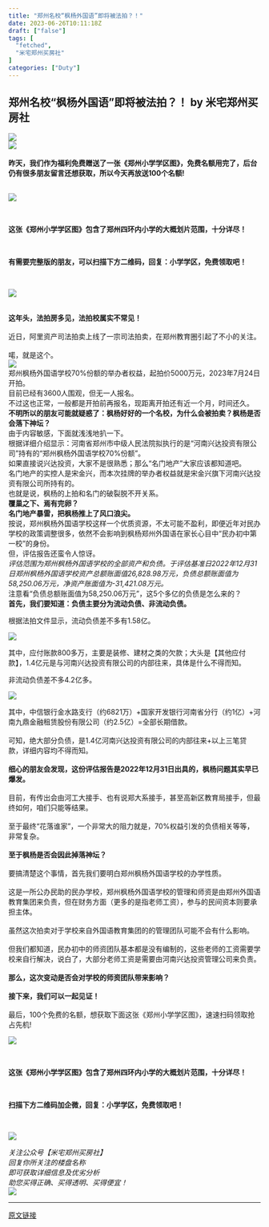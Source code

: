 ```yaml
---
title: "郑州名校“枫杨外国语”即将被法拍？！"
date: 2023-06-26T10:11:18Z
draft: ["false"]
tags: [
  "fetched",
  "米宅郑州买房社"
]
categories: ["Duty"]
---
```

郑州名校“枫杨外国语”即将被法拍？！ by 米宅郑州买房社
------
<div><section data-mpa-powered-by="yiban.io"><img data-backh="246" data-backw="578" data-ratio="0.4255555555555556" data-src="https://mmbiz.qpic.cn/mmbiz_jpg/2ZEBu4sm6MgBBUIABSqPPOWF8GCjwOiaQRXVc5uM4qUyrW3GppcOdI4oOkk0WqfMNyQnVoO36k7YBt60YicWZ4uw/640?wx_fmt=jpeg" data-type="jpeg" data-w="900" src="https://mmbiz.qpic.cn/mmbiz_jpg/2ZEBu4sm6MgBBUIABSqPPOWF8GCjwOiaQRXVc5uM4qUyrW3GppcOdI4oOkk0WqfMNyQnVoO36k7YBt60YicWZ4uw/640?wx_fmt=jpeg"><br></section><section><section><img data-backh="93" data-backw="578" data-cropselx1="0" data-cropselx2="578" data-cropsely1="0" data-cropsely2="93" data-ratio="0.16" data-src="https://mmbiz.qpic.cn/mmbiz_png/2ZEBu4sm6MiaUx8xy7SJSubD5JDvbT911o5icELVlbIouzRpvvfOiacQA2DywtXuwAfaicKU94Zr1KGZTd96ib1x4eA/640?wx_fmt=png" data-type="png" data-w="750" src="https://mmbiz.qpic.cn/mmbiz_png/2ZEBu4sm6MiaUx8xy7SJSubD5JDvbT911o5icELVlbIouzRpvvfOiacQA2DywtXuwAfaicKU94Zr1KGZTd96ib1x4eA/640?wx_fmt=png"></section></section><section powered-by="xiumi.us"><section><br></section><section powered-by="xiumi.us"><section><strong>昨天，我们作为福利免费赠送了一</strong><strong>张《郑州小学学区图》，免费名额用完了，后台仍有很多朋友留言还想获取，所以</strong><span><strong>今天再放送100个名额</strong></span><strong>!</strong><strong></strong></section><section><strong><br></strong></section></section><p><span><strong><img data-backh="489" data-backw="562" data-cropselx1="0" data-cropselx2="554" data-cropsely1="0" data-cropsely2="482" data-ratio="0.8694444444444445" data-src="https://mmbiz.qpic.cn/mmbiz_png/mibvAibfibV1IkOZtbo735WXS3dxQAmYczfRxxtG9d3PCRBvQ7usfANxia6iadUpySQ6NZ2xM3XB7EnXDcHrk8CTfCw/640?wx_fmt=png" data-type="png" data-w="1080" src="https://mmbiz.qpic.cn/mmbiz_png/mibvAibfibV1IkOZtbo735WXS3dxQAmYczfRxxtG9d3PCRBvQ7usfANxia6iadUpySQ6NZ2xM3XB7EnXDcHrk8CTfCw/640?wx_fmt=png"><br></strong></span></p><p><span><strong><br></strong></span></p><p><span><span><strong>这张《郑州小学学区图》包含了郑州四环内小学的大概划片范围，十分详尽！</strong></span></span></p><p><br></p><p><span><strong>有需要完整版的朋友，可以扫描下方二维码，</strong></span><span><strong>回复：小学学区，免费领取吧！</strong></span></p><p><span><span><strong><br></strong></span></span></p><p><img data-cropselx1="0" data-cropselx2="260" data-cropsely1="0" data-cropsely2="260" data-galleryid="" data-ratio="1" data-s="300,640" data-src="https://mmbiz.qpic.cn/mmbiz_png/mibvAibfibV1In184ow9nnzQeswxiaroqxX9icJiauNJMP1eRGLtbHrdgShzZ7o64xhjPpWaXPjZv8Wkuw4D97ewcAlg/640?wx_fmt=png&amp;wxfrom=13&amp;tp=wxpic" data-type="png" data-w="300" src="https://mmbiz.qpic.cn/mmbiz_png/mibvAibfibV1In184ow9nnzQeswxiaroqxX9icJiauNJMP1eRGLtbHrdgShzZ7o64xhjPpWaXPjZv8Wkuw4D97ewcAlg/640?wx_fmt=png&amp;wxfrom=13&amp;tp=wxpic"></p><section><br></section><section><span><strong>这年头，法拍房多见，法拍校属实不常见！</strong></span></section><section><br></section><section><span>近日，阿里资产司法拍卖上线了一宗司法拍卖，在郑州教育圈引起了不小的关注。</span></section><section><br></section><section><span>喏，就是这个。</span></section></section><section><section><img data-backh="238" data-backw="545" data-ratio="0.4361111111111111" data-src="https://mmbiz.qpic.cn/mmbiz_png/2ZEBu4sm6MiaHfvdafvMdxfz7Hbp71jRBgjpKAvJGTa37icNj8PGTUSr9Ts0r4dUSIhdG98DBjTuz6p0zx0u8ARQ/640?wx_fmt=png" data-type="png" data-w="1080" src="https://mmbiz.qpic.cn/mmbiz_png/2ZEBu4sm6MiaHfvdafvMdxfz7Hbp71jRBgjpKAvJGTa37icNj8PGTUSr9Ts0r4dUSIhdG98DBjTuz6p0zx0u8ARQ/640?wx_fmt=png"></section></section><section><span>郑州枫杨外国语学校70%份额的举办者权益，起拍价5000万元，2023年7月24日开拍。</span></section><section><span>目前已经有3600人围观，但无一人报名。</span></section><section><span>不过这也正常，一般都是开拍前再报名，现距离开拍还有近一个月，时间还久。</span></section><section><span><span><strong>不明所以的朋友可能就疑惑了：枫杨好好的一个名校，为什么会被拍卖？枫杨是否会落下神坛？</strong></span></span></section><section><span>由于内容敏感，下面就浅浅地扒一下。</span></section><section><span>根据详细介绍显示：河南省郑州市中级人民法院拟执行的是“河南兴达投资有限公司”持有的“郑州枫杨外国语学校70%份额”。</span></section><section><span>如果直接说兴达投资，大家不是很熟悉；那么“名门地产”大家应该都知道吧。</span></section><section><span>名门地产的实控人是宋金兴，而本次挂牌的举办者权益就是宋金兴旗下河南兴达投资有限公司所持有的。</span></section><section><span>也就是说，枫杨的上拍和名门的破裂脱不开关系。</span></section><section><span><strong>覆巢之下、焉有完卵？</strong></span></section><section><span><span><strong>名门地产暴雷，把枫杨推上了风口浪尖。</strong></span></span></section><section><span>按说，郑州枫杨外国语学校这样一个优质资源，不太可能不盈利，即便近年对民办学校的政策调整很多，依然不会影响到枫杨郑州外国语在家长心目中“民办初中第一校”的身份。</span></section><section><span>但，评估报告还蛮令人惊讶。</span></section><section><span><span><em>评估范围为郑州枫杨外国语学校的全部资产和负债。于评估基准日2022年12月31日郑州枫杨外国语学校资产总额账面值26,828.98万元，负债总额账面值为58,250.06万元，净资产账面值为-31,421.08万元。</em></span></span></section><section><span>注意看“负债总额账面值为58,250.06万元”，这5个多亿的负债是怎么来的？</span></section><section><strong><span>首先，我们要知道：负债主要分为流动负债、非流动负债。</span></strong><span></span></section><p><span>根据法拍文件显示，流动负债差不多有1.58亿。</span></p><section><section><img data-ratio="0.4166666666666667" data-src="https://mmbiz.qpic.cn/mmbiz_png/2ZEBu4sm6MiaHfvdafvMdxfz7Hbp71jRB6TUqrQ1UsD9smGfSTWVa012bYOm4bWELLOqEetu8tqjNbca7Qfgb4Q/640?wx_fmt=png" data-type="png" data-w="1080" src="https://mmbiz.qpic.cn/mmbiz_png/2ZEBu4sm6MiaHfvdafvMdxfz7Hbp71jRB6TUqrQ1UsD9smGfSTWVa012bYOm4bWELLOqEetu8tqjNbca7Qfgb4Q/640?wx_fmt=png"></section></section><p><span>其中，应付账款800多万，主要是装修、建材之类的欠款；大头是【其他应付款】，1.4亿元是与河南兴达投资有限公司的内部往来，具体是什么不得而知。</span></p><p><span>非流动负债差不多4.2亿多。<br></span></p><p><img data-ratio="0.5907407407407408" data-src="https://mmbiz.qpic.cn/mmbiz_png/2ZEBu4sm6MiaHfvdafvMdxfz7Hbp71jRBC7vcC6eFt4SrEeL8f6nHCJayBq98VxyFnfsIibyK8Iw6eicxgkLbIqFg/640?wx_fmt=png" data-type="png" data-w="1080" src="https://mmbiz.qpic.cn/mmbiz_png/2ZEBu4sm6MiaHfvdafvMdxfz7Hbp71jRBC7vcC6eFt4SrEeL8f6nHCJayBq98VxyFnfsIibyK8Iw6eicxgkLbIqFg/640?wx_fmt=png"></p><section powered-by="xiumi.us"><section><span>其中，中信银行金水路支行（约6821万）+国家开发银行河南省分行（约1亿）+河南九鼎金融租赁股份有限公司（约2.5亿）=全部长期借款。<br></span></section><section><br></section><section><span>可知，绝大部分负债，是1.4亿河南兴达投资有限公司的内部往来+以上三笔贷款，详细内容均不得而知。</span></section><section><br></section><section><span><strong>细心的朋友会发现，这份评估报告是2022年12月31日出具的，枫杨问题其实早已爆发。</strong></span><span></span></section><section><br></section><section><span>目前，有传出会由河工大接手、也有说郑大系接手，甚至高新区教育局接手，但最终如何，咱们只能等结果。</span></section><section><br></section><section><span>至于最终“花落谁家”，一个非常大的阻力就是，70%权益引发的负债相关等等，非常复杂。</span></section><section><br></section><section><span><strong>至于枫杨是否会因此掉落神坛？</strong></span></section><section><br></section><section><span>要搞清楚这个事情，首先我们要明白郑州枫杨外国语学校的办学性质。</span></section><section><br></section><section><span>这是一所公办民助的民办学校，郑州枫杨外国语学校的管理和师资是由郑州外国语教育集团来负责，但在财务方面（更多的是指老师工资），参与的民间资本则要承担主体。</span></section><section><br></section><section><span>虽然这次拍卖对于学校来自外国语教育集团的的管理团队可能不会有什么影响。</span></section><section><br></section><section><span>但我们都知道，民办初中的师资团队基本都是没有编制的，这些老师的工资需要学校来自行解决，说白了，大部分老师工资是需要由河南兴达投资管理公司来负责。</span></section><section><br></section><section><strong><span>那么，这次变动是否会对学校的师资团队带来影响？</span></strong></section><section><br></section><section><strong><span>接下来，我们可以一起见证！</span></strong></section><section><strong><br></strong></section><section>最后，100个<span>免</span><span>费的</span>名额，想获取下面这张《郑州小学学区图》，速速扫码领取抢占先机!<strong></strong><strong></strong></section></section><p><span><strong><img data-backh="489" data-backw="562" data-cropselx1="0" data-cropselx2="554" data-cropsely1="0" data-cropsely2="482" data-ratio="0.8694444444444445" data-src="https://mmbiz.qpic.cn/mmbiz_png/mibvAibfibV1IkOZtbo735WXS3dxQAmYczfRxxtG9d3PCRBvQ7usfANxia6iadUpySQ6NZ2xM3XB7EnXDcHrk8CTfCw/640?wx_fmt=png" data-type="png" data-w="1080" src="https://mmbiz.qpic.cn/mmbiz_png/mibvAibfibV1IkOZtbo735WXS3dxQAmYczfRxxtG9d3PCRBvQ7usfANxia6iadUpySQ6NZ2xM3XB7EnXDcHrk8CTfCw/640?wx_fmt=png"><br></strong></span></p><p><span><strong><br></strong></span></p><p><span><span><strong>这张《郑州小学学区图》包含了郑州四环内小学的大概划片范围，十分详尽！</strong></span></span></p><p><br></p><p><span><strong>扫描下方二维码加企微，</strong></span><span><strong>回复：小学学区，免费领取吧！</strong></span></p><p><span><span><strong><br></strong></span></span></p><p><img data-cropselx1="0" data-cropselx2="260" data-cropsely1="0" data-cropsely2="260" data-galleryid="" data-ratio="1" data-s="300,640" data-src="https://mmbiz.qpic.cn/mmbiz_png/mibvAibfibV1In184ow9nnzQeswxiaroqxX9icJiauNJMP1eRGLtbHrdgShzZ7o64xhjPpWaXPjZv8Wkuw4D97ewcAlg/640?wx_fmt=png&amp;wxfrom=13&amp;tp=wxpic" data-type="png" data-w="300" src="https://mmbiz.qpic.cn/mmbiz_png/mibvAibfibV1In184ow9nnzQeswxiaroqxX9icJiauNJMP1eRGLtbHrdgShzZ7o64xhjPpWaXPjZv8Wkuw4D97ewcAlg/640?wx_fmt=png&amp;wxfrom=13&amp;tp=wxpic"></p><section><section powered-by="xiumi.us"><section><span><em>关注公众号【米宅郑州买房社】</em></span></section><section><span><em>回复你所关注的楼盘名称</em></span></section><section><span><em>即可获取详细信息及优劣分析</em></span></section><section><span><em>助您买得正确、买得透明、买得便宜！</em></span></section></section></section><section powered-by="xiumi.us"><section><section><mp-common-profile data-id="MzkxMzI2Nzg1NA==" data-pluginname="mpprofile" data-headimg="http://mmbiz.qpic.cn/mmbiz_png/2ZEBu4sm6MgETkJuDEicMaPGticV9GYtOC0Qdsx6TKib4TGicQbOmddnjkrQCglrrOofibZL52VvYCBA7WS13qXU1QQ/0?wx_fmt=png" data-nickname="米宅郑州买房社" data-alias="maifangshe" data-signature="想买好房请联系：18637133813！我们是一个带你收割开发商的神秘组织，推荐楼盘只基于客观专业，不收1毛广告费，再帮你谈优惠拿底价。" data-from="2" data-index="0" data-origin_num="471" data-isban="0" data-weuitheme="light" data-biz_account_status="0" data-weui-theme="light"></mp-common-profile></section><section><img data-backh="94" data-backw="562" data-galleryid="" data-ratio="0.16666666666666666" data-src="https://mmbiz.qpic.cn/mmbiz_gif/2ZEBu4sm6Mias7sQG6swPjLY17MGTqEE1f10TptpmtypaqL8mQqujEN9B3F24tVOicqQEvJwG1xYianSjMBe3Plrg/640?wx_fmt=gif&amp;wxfrom=5&amp;wx_lazy=1" data-type="gif" data-w="900" src="https://mmbiz.qpic.cn/mmbiz_gif/2ZEBu4sm6Mias7sQG6swPjLY17MGTqEE1f10TptpmtypaqL8mQqujEN9B3F24tVOicqQEvJwG1xYianSjMBe3Plrg/640?wx_fmt=gif&amp;wxfrom=5&amp;wx_lazy=1"></section></section></section><p><mp-style-type data-value="3"></mp-style-type></p></div>  
<hr>
<a href="https://mp.weixin.qq.com/s/biaVntdPzq5yhvFpHP9IWA",target="_blank" rel="noopener noreferrer">原文链接</a>
